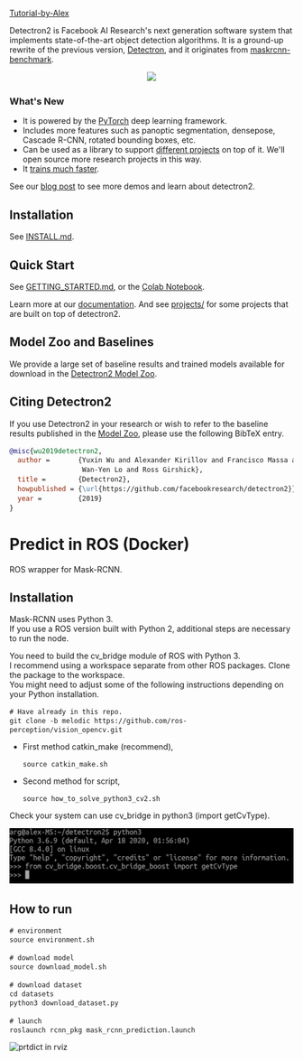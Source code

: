 [Tutorial-by-Alex](https://drive.google.com/drive/folders/1Te0Z4GQ5oq1zPeyxpZb-ReG48k9kvdlQ?usp=sharing)  
  
  
Detectron2 is Facebook AI Research's next generation software system
that implements state-of-the-art object detection algorithms.
It is a ground-up rewrite of the previous version,
[Detectron](https://github.com/facebookresearch/Detectron/),
and it originates from [maskrcnn-benchmark](https://github.com/facebookresearch/maskrcnn-benchmark/).

<div align="center">
  <img src="https://user-images.githubusercontent.com/1381301/66535560-d3422200-eace-11e9-9123-5535d469db19.png"/>
</div>

### What's New
* It is powered by the [PyTorch](https://pytorch.org) deep learning framework.
* Includes more features such as panoptic segmentation, densepose, Cascade R-CNN, rotated bounding boxes, etc.
* Can be used as a library to support [different projects](projects/) on top of it.
  We'll open source more research projects in this way.
* It [trains much faster](https://detectron2.readthedocs.io/notes/benchmarks.html).

See our [blog post](https://ai.facebook.com/blog/-detectron2-a-pytorch-based-modular-object-detection-library-/)
to see more demos and learn about detectron2.

## Installation

See [INSTALL.md](INSTALL.md).

## Quick Start

See [GETTING_STARTED.md](GETTING_STARTED.md),
or the [Colab Notebook](https://colab.research.google.com/drive/16jcaJoc6bCFAQ96jDe2HwtXj7BMD_-m5).

Learn more at our [documentation](https://detectron2.readthedocs.org).
And see [projects/](projects/) for some projects that are built on top of detectron2.

## Model Zoo and Baselines

We provide a large set of baseline results and trained models available for download in the [Detectron2 Model Zoo](MODEL_ZOO.md).

## Citing Detectron2

If you use Detectron2 in your research or wish to refer to the baseline results published in the [Model Zoo](MODEL_ZOO.md), please use the following BibTeX entry.

```BibTeX
@misc{wu2019detectron2,
  author =       {Yuxin Wu and Alexander Kirillov and Francisco Massa and
                  Wan-Yen Lo and Ross Girshick},
  title =        {Detectron2},
  howpublished = {\url{https://github.com/facebookresearch/detectron2}},
  year =         {2019}
}
```

# Predict in ROS (Docker)

ROS wrapper for Mask-RCNN.

## Installation

Mask-RCNN uses Python 3.  
If you use a ROS version built with Python 2, additional steps are necessary to run the node.  
  
You need to build the cv_bridge module of ROS with Python 3.   
I recommend using a workspace separate from other ROS packages. Clone the package to the workspace.   
You might need to adjust some of the following instructions depending on your Python installation.  

  ```Shell
  # Have already in this repo.
  git clone -b melodic https://github.com/ros-perception/vision_opencv.git 
  ```

- First method catkin_make (recommend),  
  
  ```Shell
  source catkin_make.sh
  ```  
  
- Second method for script,
  ```Shell
  source how_to_solve_python3_cv2.sh
  ```  
    
Check your system can use cv_bridge in python3 (import getCvType).
  
![python3_cv](figures/python3_cv.png)
  
  
## How to run
  ```Shell
  # environment
  source environment.sh  
    
  # download model
  source download_model.sh

  # download dataset
  cd datasets
  python3 download_dataset.py   
    
  # launch  
  roslaunch rcnn_pkg mask_rcnn_prediction.launch
  ```

![prtdict in rviz](figures/MaskRCNN-predict.gif)